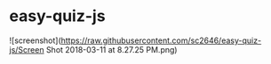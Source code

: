 # easy-quiz-js
![screenshot](https://raw.githubusercontent.com/sc2646/easy-quiz-js/Screen Shot 2018-03-11 at 8.27.25 PM.png)
